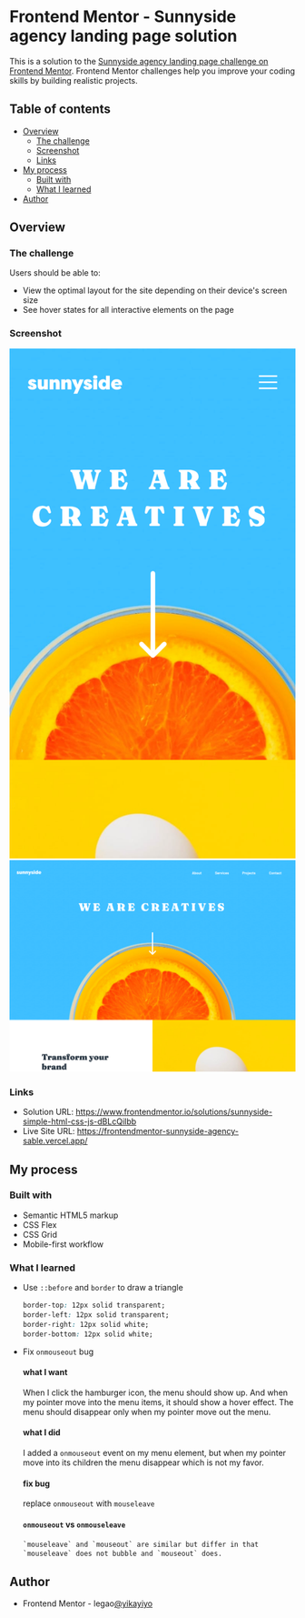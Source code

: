 # Frontend Mentor - Sunnyside agency landing page solution

This is a solution to the [Sunnyside agency landing page challenge on Frontend Mentor](https://www.frontendmentor.io/challenges/sunnyside-agency-landing-page-7yVs3B6ef). Frontend Mentor challenges help you improve your coding skills by building realistic projects.

## Table of contents

- [Overview](#overview)
  - [The challenge](#the-challenge)
  - [Screenshot](#screenshot)
  - [Links](#links)
- [My process](#my-process)
  - [Built with](#built-with)
  - [What I learned](#what-i-learned)
- [Author](#author)

## Overview

### The challenge

Users should be able to:

- View the optimal layout for the site depending on their device's screen size
- See hover states for all interactive elements on the page

### Screenshot

![mobile](./screenshots/mobile.png)
![desktop](./screenshots/desktop.png)

### Links

- Solution URL: https://www.frontendmentor.io/solutions/sunnyside-simple-html-css-js-dBLcQiIbb
- Live Site URL: https://frontendmentor-sunnyside-agency-sable.vercel.app/

## My process

### Built with

- Semantic HTML5 markup
- CSS Flex
- CSS Grid
- Mobile-first workflow

### What I learned

- Use `::before` and `border` to draw a triangle

  ```css
  border-top: 12px solid transparent;
  border-left: 12px solid transparent;
  border-right: 12px solid white;
  border-bottom: 12px solid white;
  ```

- Fix `onmouseout` bug

  #### what I want

  When I click the hamburger icon, the menu should show up. And when my pointer move into the menu items, it should show a hover effect. The menu should disappear only when my pointer move out the menu.

  #### what I did

  I added a `onmouseout` event on my menu element, but when my pointer move into its children the menu disappear which is not my favor.

  #### fix bug

  replace `onmouseout` with `mouseleave`

  #### `onmouseout` vs `onmouseleave`

  ```
  `mouseleave` and `mouseout` are similar but differ in that `mouseleave` does not bubble and `mouseout` does.
  ```

## Author

- Frontend Mentor - legao[@yikayiyo](https://www.frontendmentor.io/profile/yikayiyo)

